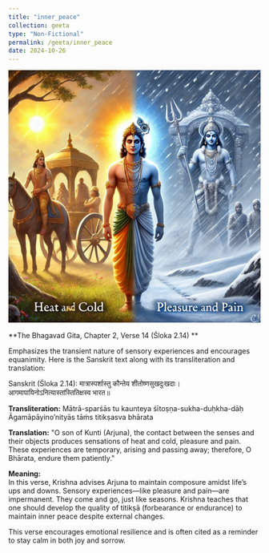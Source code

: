 ```yaml
---
title: "inner_peace"
collection: geeta
type: "Non-Fictional"
permalink: /geeta/inner_peace
date: 2024-10-26
---
```



![png](../images/shlok_2_14.webp)


**The Bhagavad Gita, Chapter 2, Verse 14 (Śloka 2.14) **

Emphasizes the transient nature of sensory experiences and encourages equanimity. Here is the Sanskrit text along with its transliteration and translation:

Sanskrit (Śloka 2.14):
मात्रास्पर्शास्तु कौन्तेय शीतोष्णसुखदुःखदाः।
आगमापायिनोऽनित्यास्तांस्तितिक्षस्व भारत॥


**Transliteration:**
Mātrā-sparśās tu kaunteya śītoṣṇa-sukha-duḥkha-dāḥ
Āgamāpāyino’nityās tāṁs titikṣasva bhārata

**Translation:**
"O son of Kunti (Arjuna), the contact between the senses and their objects produces sensations of heat and cold, pleasure and pain. These experiences are temporary, arising and passing away; therefore, O Bhārata, endure them patiently."

**Meaning:**       
In this verse, Krishna advises Arjuna to maintain composure amidst life’s ups and downs. Sensory experiences—like pleasure and pain—are impermanent. They come and go, just like seasons. Krishna teaches that one should develop the quality of titikṣā (forbearance or endurance) to maintain inner peace despite external changes.


This verse encourages emotional resilience and is often cited as a reminder to stay calm in both joy and sorrow.
